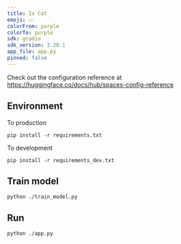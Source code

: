 ```yaml
---
title: Is Cat
emoji: 📈
colorFrom: purple
colorTo: purple
sdk: gradio
sdk_version: 3.20.1
app_file: app.py
pinned: false
---
```


Check out the configuration reference at https://huggingface.co/docs/hub/spaces-config-reference


## Environment

To production

```
pip install -r requirements.txt
```


To development

```
pip install -r requirements_dev.txt
```

## Train model

```
python ./train_model.py
```

## Run

```
python ./app.py
```
